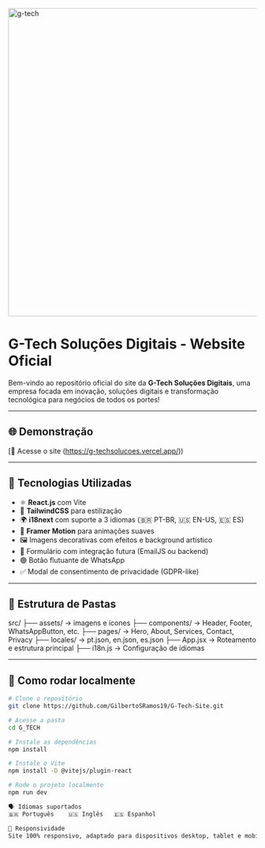 <img width="2160" height="624" alt="g-tech" src="https://github.com/user-attachments/assets/41594dbe-5ef7-4a36-836e-b2cd36755c6b" />

# G-Tech Soluções Digitais - Website Oficial

Bem-vindo ao repositório oficial do site da **G-Tech Soluções Digitais**, uma empresa focada em inovação, soluções digitais e transformação tecnológica para negócios de todos os portes!

---

## 🌐 Demonstração

[🔗 Acesse o site (https://g-techsolucoes.vercel.app/))

---

## 🚀 Tecnologias Utilizadas

- ⚛️ **React.js** com Vite
- 🎨 **TailwindCSS** para estilização
- 🌍 **i18next** com suporte a 3 idiomas (🇧🇷 PT-BR, 🇺🇸 EN-US, 🇪🇸 ES)
- 🎥 **Framer Motion** para animações suaves
- 🖼️ Imagens decorativas com efeitos e background artístico
- 📩 Formulário com integração futura (EmailJS ou backend)
- 🟢 Botão flutuante de WhatsApp
- ✅ Modal de consentimento de privacidade (GDPR-like)

---

## 📁 Estrutura de Pastas

src/
├── assets/ → imagens e ícones
├── components/ → Header, Footer, WhatsAppButton, etc.
├── pages/ → Hero, About, Services, Contact, Privacy
├── locales/ → pt.json, en.json, es.json
├── App.jsx → Roteamento e estrutura principal
├── i18n.js → Configuração de idiomas

---

## 🧪 Como rodar localmente

```bash
# Clone o repositório
git clone https://github.com/GilbertoSRamos19/G-Tech-Site.git

# Acesse a pasta
cd G_TECH

# Instale as dependências
npm install

# Instale o Vite
npm install -D @vitejs/plugin-react

# Rode o projeto localmente
npm run dev

🗣️ Idiomas suportados
🇧🇷 Português	🇺🇸 Inglês	🇪🇸 Espanhol

📱 Responsividade
Site 100% responsivo, adaptado para dispositivos desktop, tablet e mobile com experiência fluida e otimizada.



